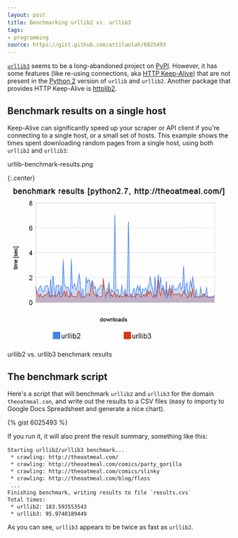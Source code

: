 ```yaml
---
layout: post
title: Benchmarking urllib2 vs. urllib3
tags:
- programming
source: https://gist.github.com/attilaolah/6025493
---
```


[`urllib3`][1] seems to be a long-abandoned project on [PyPI][2]. However, it
has some features (like re-using connections, aka [HTTP Keep-Alive][3]) that
are not present in the [Python 2][4] version of `urllib` and `urllib2`.
Another package that provides HTTP Keep-Alive is [httplib2][5].

[1]: http://pypi.python.org/pypi/urllib3
[2]: http://pypi.python.org/pypi/
[3]: http://en.wikipedia.org/wiki/Keepalive
[4]: http://www.python.org/
[5]: http://pypi.python.org/pypi/httplib2

## Benchmark results on a single host

Keep-Alive can significantly speed up your scraper or API client if you're
connecting to a single host, or a small set of hosts. This example shows the
times spent downloading random pages from a single host, using both `urllib2`
and `urllib3`:

urllib-benchmark-results.png

{:.center}
![urllib2 vs. urllib3 benchmark results][6]
urllib2 vs. urllib3 benchmark results

[6]: /images/2010/urllib-benchmark-results.png

## The benchmark script

Here's a script that will benchmark `urllib2` and `urllib3` for the domain
`theoatmeal.con`, and write out the results to a CSV files (easy to importy to
Google Docs Spreadsheet and generate a nice chart).

{% gist 6025493 %}

If you run it, it will also prent the result summary, something like this:

    Starting urllib2/urllib3 benchmark...
     * crawling: http://theoatmeal.com/
     * crawling: http://theoatmeal.com/comics/party_gorilla
     * crawling: http://theoatmeal.com/comics/slinky
     * crawling: http://theoatmeal.com/blog/floss
     ...
    Finishing benchmark, writing results to file `results.cvs`
    Total times:
     * urllib2: 183.593553543
     * urllib3: 95.9748189449

As you can see, `urllib3` appears to be twice as fast as `urllib2`.
